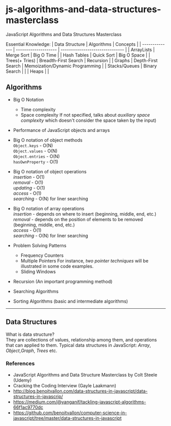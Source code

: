# js-algorithms-and-data-structures-masterclass
JavaScript Algorithms and Data Structures Masterclass

Essential Knowledge: 
| Data Structure | Algorithms           | Concepts                        |
| -------------- | -------------------- | ------------------------------- |
| ArrayLists     | Merge Sort           | Big O Time                      |
| Hash Tables    | Quick Sort           | Big O Space                     |
| Trees(+ Tries) | Breadth-First Search | Recursion                       |
| Graphs         | Depth-First Search   | Memoization/Dynamic Programming |
| Stacks/Queues  | Binary Search        |                                 |
| Heaps          |                      |

## Algorithms
* Big O Notation
  * Time complexity
  * Space complexity
If not specified, talks about _auxiliary space complexity_ which doesn't consider the space taken by the input)

* Performance of JavaScript objects and arrays
 * Big O notation of object methods  
`Object.keys` - O(N)  
`Object.values` - O(N)  
`Object.entries` - O(N)  
`hasOwnProperty` - O(1)  
 * Big O notation of object operations   
_insertion_ - O(1)  
_removal_ - O(1)  
_updating_ - O(1)  
_access_ - O(1)  
_searching_ - O(N) for liner searching  
 * Big O notation of array operations  
_insertion_ - depends on where to insert (beginning, middle, end, etc.)  
_removal_ - depends on the position of elements to be removed (beginning, middle, end, etc.)  
_access_ - O(1)  
_searching_ - O(N) for liner searching  

* Problem Solving Patterns
  * Frequency Counters
  * Multiple Pointers
For instance, *two pointer techniques* will be illustrated in some code examples. 
  * Sliding Windows

* Recursion (An important programming method)

* Searching Algorithms

* Sorting Algorithms (basic and intermediate algorithms)
-----------------
## Data Structures
What is data structure?  
They are collections of values, relationship among them, and operations that can applied to them. Typical data structures in JavaScript: *Array*, *Object*,*Graph*, *Trees* etc.



### References
- JavaScript Algorithms and Data Structure Masterclass by Colt Steele (Udemy)
- Cracking the Coding Interview (Gayle Laakmann)
- http://blog.benoitvallon.com/data-structures-in-javascript/data-structures-in-javascrip/
- https://medium.com/@yanganif/tackling-javascript-algorithms-66f1ac9770dc
- https://github.com/benoitvallon/computer-science-in-javascript/tree/master/data-structures-in-javascript
